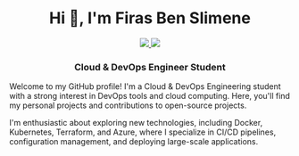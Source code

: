 <h1 align="center">Hi 👋, I'm Firas Ben Slimene</h1>
<p align="center" dir="auto">
<a href="www.linkedin.com/in/firas-ben-slimene-5a87492a0" rel="nofollow"><img src="https://camo.githubusercontent.com/591c02e8ff595d43e0b35b1b29aed639a7154b959cd8f8c854b9e176d885b094/68747470733a2f2f696d672e736869656c64732e696f2f62616467652f4c696e6b6564496e2d3030373742353f7374796c653d666f722d7468652d6261646765266c6f676f3d6c696e6b6564696e266c6f676f436f6c6f723d7768697465" data-canonical-src="https://img.shields.io/badge/LinkedIn-0077B5?style=for-the-badge&amp;logo=linkedin&amp;logoColor=white" style="max-width: 100%;"> </a>
<a href="mailto:gmail.benslimenefiras456@gmail.com"><img src="https://camo.githubusercontent.com/71a0f4bfcf1f2220e2b1c246ac2ee681c47ee914d1c1f0e27a0e6c9ac2e9f134/68747470733a2f2f696d672e736869656c64732e696f2f62616467652f476d61696c2d4431343833363f7374796c653d666f722d7468652d6261646765266c6f676f3d676d61696c266c6f676f436f6c6f723d7768697465" data-canonical-src="https://img.shields.io/badge/Gmail-D14836?style=for-the-badge&amp;logo=gmail&amp;logoColor=white" style="max-width: 100%;"> </a>
</p>
<h3 align="center">Cloud & DevOps Engineer Student</h3>

<p>Welcome to my GitHub profile! I'm a Cloud & DevOps Engineering student with a strong interest in DevOps tools and cloud computing. Here, you'll find my personal projects and contributions to open-source projects. </p>
<p>I'm enthusiastic about exploring new technologies, including Docker, Kubernetes, Terraform, and Azure, where I specialize in CI/CD pipelines, configuration management, and deploying large-scale applications. </p>


